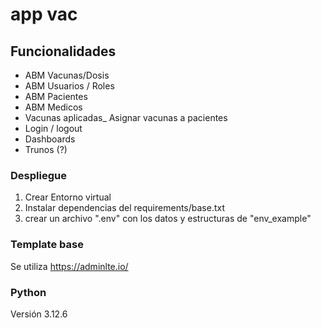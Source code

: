 # app vac

## Funcionalidades
* ABM Vacunas/Dosis
* ABM Usuarios / Roles
* ABM Pacientes 
* ABM Medicos
* Vacunas aplicadas_ Asignar vacunas a pacientes
* Login / logout
* Dashboards
* Trunos (?)


### Despliegue
1) Crear Entorno virtual
2) Instalar dependencias del requirements/base.txt
3) crear un archivo ".env" con los datos y estructuras de "env_example"

### Template base
Se utiliza https://adminlte.io/


### Python
Versión 3.12.6